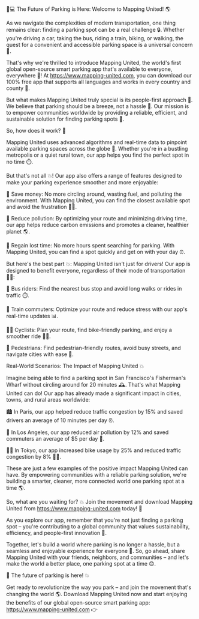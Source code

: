 🚗💻 The Future of Parking is Here: Welcome to Mapping United! 🌎

As we navigate the complexities of modern transportation, one thing remains clear: finding a parking spot can be a real challenge 🔒. Whether you're driving a car, taking the bus, riding a train, biking, or walking, the quest for a convenient and accessible parking space is a universal concern 🤯.

That's why we're thrilled to introduce Mapping United, the world's first global open-source smart parking app that's available to everyone, everywhere 🌟! At https://www.mapping-united.com, you can download our 100% free app that supports all languages and works in every country and county 💪.

But what makes Mapping United truly special is its people-first approach 🤝. We believe that parking should be a breeze, not a hassle 🔴. Our mission is to empower communities worldwide by providing a reliable, efficient, and sustainable solution for finding parking spots 🌈.

So, how does it work? 🤔

Mapping United uses advanced algorithms and real-time data to pinpoint available parking spaces across the globe 📍. Whether you're in a bustling metropolis or a quiet rural town, our app helps you find the perfect spot in no time ⏱️.

But that's not all 💥! Our app also offers a range of features designed to make your parking experience smoother and more enjoyable:

💸 Save money: No more circling around, wasting fuel, and polluting the environment. With Mapping United, you can find the closest available spot and avoid the frustration 🙅‍♂️.

🌟 Reduce pollution: By optimizing your route and minimizing driving time, our app helps reduce carbon emissions and promotes a cleaner, healthier planet 🌎.

💸 Regain lost time: No more hours spent searching for parking. With Mapping United, you can find a spot quickly and get on with your day ⏰.

But here's the best part 💥: Mapping United isn't just for drivers! Our app is designed to benefit everyone, regardless of their mode of transportation 🚴‍♀️:

🚌 Bus riders: Find the nearest bus stop and avoid long walks or rides in traffic ⏱️.

🚂 Train commuters: Optimize your route and reduce stress with our app's real-time updates 📊.

🚶‍♂️ Cyclists: Plan your route, find bike-friendly parking, and enjoy a smoother ride 🚴‍♀️.

👣 Pedestrians: Find pedestrian-friendly routes, avoid busy streets, and navigate cities with ease 👣.

Real-World Scenarios: The Impact of Mapping United 💥

Imagine being able to find a parking spot in San Francisco's Fisherman's Wharf without circling around for 20 minutes 🕰️. That's what Mapping United can do! Our app has already made a significant impact in cities, towns, and rural areas worldwide:

🏙️ In Paris, our app helped reduce traffic congestion by 15% and saved drivers an average of 10 minutes per day ⏰.

🌳 In Los Angeles, our app reduced air pollution by 12% and saved commuters an average of $5 per day 💸.

🚴‍♀️ In Tokyo, our app increased bike usage by 25% and reduced traffic congestion by 8% 🚴‍♂️.

These are just a few examples of the positive impact Mapping United can have. By empowering communities with a reliable parking solution, we're building a smarter, cleaner, more connected world one parking spot at a time 🌎.

So, what are you waiting for? 💥 Join the movement and download Mapping United from https://www.mapping-united.com today! 📲

As you explore our app, remember that you're not just finding a parking spot – you're contributing to a global community that values sustainability, efficiency, and people-first innovation 🌈.

Together, let's build a world where parking is no longer a hassle, but a seamless and enjoyable experience for everyone 🎉. So, go ahead, share Mapping United with your friends, neighbors, and communities – and let's make the world a better place, one parking spot at a time 😊.

🌟 The future of parking is here! 💥

Get ready to revolutionize the way you park – and join the movement that's changing the world 🌎. Download Mapping United now and start enjoying the benefits of our global open-source smart parking app: https://www.mapping-united.com 👉
